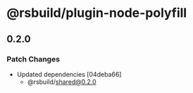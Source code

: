 # @rsbuild/plugin-node-polyfill

## 0.2.0

### Patch Changes

- Updated dependencies [04deba66]
  - @rsbuild/shared@0.2.0

